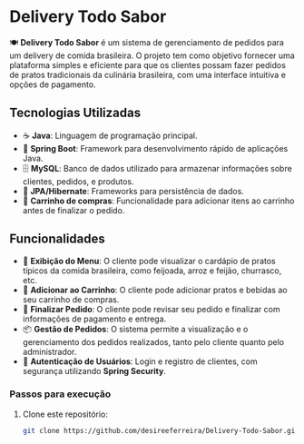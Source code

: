 # Delivery Todo Sabor

🍽️ **Delivery Todo Sabor** é um sistema de gerenciamento de pedidos para um delivery de comida brasileira. O projeto tem como objetivo fornecer uma plataforma simples e eficiente para que os clientes possam fazer pedidos de pratos tradicionais da culinária brasileira, com uma interface intuitiva e opções de pagamento.

## Tecnologias Utilizadas

- ☕ **Java**: Linguagem de programação principal.
- 🚀 **Spring Boot**: Framework para desenvolvimento rápido de aplicações Java.
- 🗄 **MySQL**: Banco de dados utilizado para armazenar informações sobre clientes, pedidos, e produtos.
- 🧪 **JPA/Hibernate**: Frameworks para persistência de dados.
- 🛒 **Carrinho de compras**: Funcionalidade para adicionar itens ao carrinho antes de finalizar o pedido.

## Funcionalidades

- 🍛 **Exibição do Menu**: O cliente pode visualizar o cardápio de pratos típicos da comida brasileira, como feijoada, arroz e feijão, churrasco, etc.
- 🛒 **Adicionar ao Carrinho**: O cliente pode adicionar pratos e bebidas ao seu carrinho de compras.
- 🧾 **Finalizar Pedido**: O cliente pode revisar seu pedido e finalizar com informações de pagamento e entrega.
- 📦 **Gestão de Pedidos**: O sistema permite a visualização e o gerenciamento dos pedidos realizados, tanto pelo cliente quanto pelo administrador.
- 🔐 **Autenticação de Usuários**: Login e registro de clientes, com segurança utilizando **Spring Security**.

### Passos para execução

1. Clone este repositório:
   ```bash
   git clone https://github.com/desireeferreira/Delivery-Todo-Sabor.git
